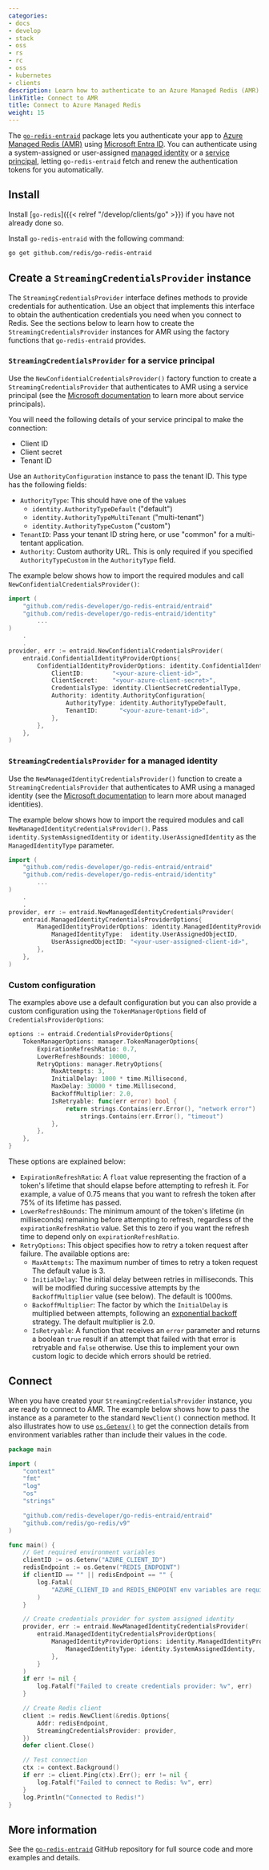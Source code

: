 ```yaml
---
categories:
- docs
- develop
- stack
- oss
- rs
- rc
- oss
- kubernetes
- clients
description: Learn how to authenticate to an Azure Managed Redis (AMR) database
linkTitle: Connect to AMR
title: Connect to Azure Managed Redis
weight: 15
---
```


The [`go-redis-entraid`](https://github.com/redis/go-redis-entraid) package
lets you authenticate your app to
[Azure Managed Redis (AMR)](https://azure.microsoft.com/en-us/products/managed-redis)
using [Microsoft Entra ID](https://learn.microsoft.com/en-us/entra/identity/).
You can authenticate using a system-assigned or user-assigned
[managed identity](https://learn.microsoft.com/en-us/entra/identity/managed-identities-azure-resources/overview)
or a [service principal](https://learn.microsoft.com/en-us/entra/identity-platform/app-objects-and-service-principals),
letting `go-redis-entraid` fetch and renew the authentication tokens for you automatically.

## Install

Install [`go-redis`]({{< relref "/develop/clients/go" >}}) if you
have not already done so.

Install `go-redis-entraid` with the
following command:

```bash
go get github.com/redis/go-redis-entraid
```

## Create a `StreamingCredentialsProvider` instance

The `StreamingCredentialsProvider` interface defines methods
to provide credentials for authentication. Use an object that
implements this interface to obtain the authentication credentials you
need when you connect to Redis. See the sections below to learn how
to create the `StreamingCredentialsProvider` instances for AMR
using the factory functions that `go-redis-entraid` provides.


### `StreamingCredentialsProvider` for a service principal

Use the `NewConfidentialCredentialsProvider()` factory function to create a
`StreamingCredentialsProvider` that authenticates to AMR using a
service principal (see the
[Microsoft documentation](https://learn.microsoft.com/en-us/entra/identity-platform/app-objects-and-service-principals) to learn more about service principals).

You will need the following details of your service principal to make the connection:

- Client ID
- Client secret
- Tenant ID

Use an `AuthorityConfiguration` instance to pass the tenant ID.
This type has the following fields:

-   `AuthorityType`: This should have one of the values
    - `identity.AuthorityTypeDefault` ("default")
    - `identity.AuthorityTypeMultiTenant` ("multi-tenant")
    - `identity.AuthorityTypeCustom` ("custom")
-   `TenantID`: Pass your tenant ID string here, or use "common" for
    a multi-tentant application.
-   `Authority`: Custom authority URL. This is only required if you
    specified `AuthorityTypeCustom` in the `AuthorityType` field.

The example below shows how to import the required modules and call
`NewConfidentialCredentialsProvider()`:

```go
import (
    "github.com/redis-developer/go-redis-entraid/entraid"
    "github.com/redis-developer/go-redis-entraid/identity"
        ...
)
    .
    .
provider, err := entraid.NewConfidentialCredentialsProvider(
    entraid.ConfidentialIdentityProviderOptions{
	    ConfidentialIdentityProviderOptions: identity.ConfidentialIdentityProviderOptions{
		    ClientID:        "<your-azure-client-id>",
		    ClientSecret:    "<your-azure-client-secret>",
		    CredentialsType: identity.ClientSecretCredentialType,
		    Authority: identity.AuthorityConfiguration{
			    AuthorityType: identity.AuthorityTypeDefault,
			    TenantID:      "<your-azure-tenant-id>",
		    },
	    },
    },
)
```

### `StreamingCredentialsProvider` for a managed identity

Use the `NewManagedIdentityCredentialsProvider()` function to create a
`StreamingCredentialsProvider` that authenticates to AMR using a
managed identity (see the
[Microsoft documentation](https://learn.microsoft.com/en-us/entra/identity/managed-identities-azure-resources/overview) to learn more about managed identities).

The example below shows how to import the required modules and call
`NewManagedIdentityCredentialsProvider()`.
Pass `identity.SystemAssignedIdentity` or `identity.UserAssignedIdentity`
as the `ManagedIdentityType` parameter.

```go
import (
    "github.com/redis-developer/go-redis-entraid/entraid"
    "github.com/redis-developer/go-redis-entraid/identity"
        ...
)
    .
    .
provider, err := entraid.NewManagedIdentityCredentialsProvider(
	entraid.ManagedIdentityCredentialsProviderOptions{
		ManagedIdentityProviderOptions: identity.ManagedIdentityProviderOptions{
			ManagedIdentityType:  identity.UserAssignedObjectID,
			UserAssignedObjectID: "<your-user-assigned-client-id>",
		},
	},
)
```

### Custom configuration

The examples above use a default configuration but you can also provide a custom
configuration using the `TokenManagerOptions` field of `CredentialsProviderOptions`:

```go
options := entraid.CredentialsProviderOptions{
    TokenManagerOptions: manager.TokenManagerOptions{
        ExpirationRefreshRatio: 0.7,
        LowerRefreshBounds: 10000,
        RetryOptions: manager.RetryOptions{
            MaxAttempts: 3,
            InitialDelay: 1000 * time.Millisecond,
            MaxDelay: 30000 * time.Millisecond,
            BackoffMultiplier: 2.0,
            IsRetryable: func(err error) bool {
                return strings.Contains(err.Error(), "network error") ||
                    strings.Contains(err.Error(), "timeout")
            },
        },
    },
}
```

These options are explained below:

-   `ExpirationRefreshRatio`: A `float` value representing the fraction
    of a token's lifetime that should elapse before attempting to
    refresh it. For example, a value of 0.75 means that you want to
    refresh the token after 75% of its lifetime has passed.
-   `LowerRefreshBounds`: The minimum amount of the token's lifetime
    (in milliseconds) remaining before attempting to refresh, regardless
    of the `expirationRefreshRatio` value. Set this to zero if you want
    the refresh time to depend only on `expirationRefreshRatio`.
-   `RetryOptions`: This object specifies how to retry a token request
    after failure. The available options are:
    -   `MaxAttempts`: The maximum number of times to retry a token request
        The default value is 3.
    -   `InitialDelay`: The initial delay between retries in milliseconds. This
        will be modified during successive attempts by the `BackoffMultiplier`
        value (see below). The default is 1000ms.
    -   `BackoffMultiplier`: The factor by which the `InitialDelay` is multiplied
        between attempts, following an
        [exponential backoff](https://en.wikipedia.org/wiki/Exponential_backoff)
        strategy. The default multiplier is 2.0.
    -   `IsRetryable`: A function that receives an `error` parameter and returns
        a boolean `true` result if an attempt that failed with that error is
        retryable and `false` otherwise. Use this to implement your own custom
        logic to decide which errors should be retried.


## Connect

When you have created your `StreamingCredentialsProvider` instance, you are ready to
connect to AMR.
The example below shows how to pass the instance as a parameter to the standard
`NewClient()` connection method. It also illustrates how to use
[`os.Getenv()`](https://pkg.go.dev/os#Getenv) to get the connection details
from environment variables rather than include their values in the code.

```go
package main

import (
    "context"
    "fmt"
    "log"
    "os"
    "strings"

    "github.com/redis-developer/go-redis-entraid/entraid"
    "github.com/redis/go-redis/v9"
)

func main() {
    // Get required environment variables
    clientID := os.Getenv("AZURE_CLIENT_ID")
    redisEndpoint := os.Getenv("REDIS_ENDPOINT")
    if clientID == "" || redisEndpoint == "" {
        log.Fatal(
            "AZURE_CLIENT_ID and REDIS_ENDPOINT env variables are required"
        )
    }

    // Create credentials provider for system assigned identity
    provider, err := entraid.NewManagedIdentityCredentialsProvider(
        entraid.ManagedIdentityCredentialsProviderOptions{
		    ManagedIdentityProviderOptions: identity.ManagedIdentityProviderOptions{
			    ManagedIdentityType: identity.SystemAssignedIdentity,
		    },
        }
    )
    if err != nil {
        log.Fatalf("Failed to create credentials provider: %v", err)
    }

    // Create Redis client
    client := redis.NewClient(&redis.Options{
        Addr: redisEndpoint,
        StreamingCredentialsProvider: provider,
    })
    defer client.Close()

    // Test connection
    ctx := context.Background()
    if err := client.Ping(ctx).Err(); err != nil {
        log.Fatalf("Failed to connect to Redis: %v", err)
    }
    log.Println("Connected to Redis!")
}
```

## More information

See the [`go-redis-entraid`](https://github.com/redis/go-redis-entraid)
GitHub repository for full source code and more examples and details.
